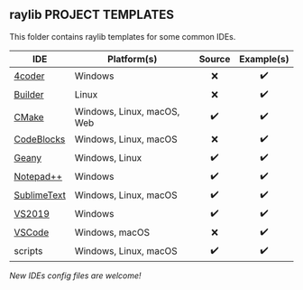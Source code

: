 ## raylib PROJECT TEMPLATES

This folder contains raylib templates for some common IDEs.

IDE | Platform(s) | Source | Example(s)
----| ------------| :-------: | :-----:
[4coder](http://4coder.net/) | Windows | ❌ | ✔️
[Builder](https://wiki.gnome.org/Apps/Builder) | Linux | ❌ | ✔️
[CMake](https://cmake.org/) | Windows, Linux, macOS, Web | ✔️ | ✔️
[CodeBlocks](http://www.codeblocks.org/) | Windows, Linux, macOS | ❌ | ✔️
[Geany](https://www.geany.org/) | Windows, Linux | ✔️ | ✔️
[Notepad++](https://notepad-plus-plus.org/) | Windows | ✔️ | ✔️
[SublimeText](https://www.sublimetext.com/) | Windows, Linux, macOS | ✔️ | ✔️
[VS2019](https://www.visualstudio.com) | Windows | ✔️ | ✔️
[VSCode](https://code.visualstudio.com/) | Windows, macOS | ❌ | ✔️
scripts | Windows, Linux, macOS | ✔️ | ✔️

 *New IDEs config files are welcome!*
